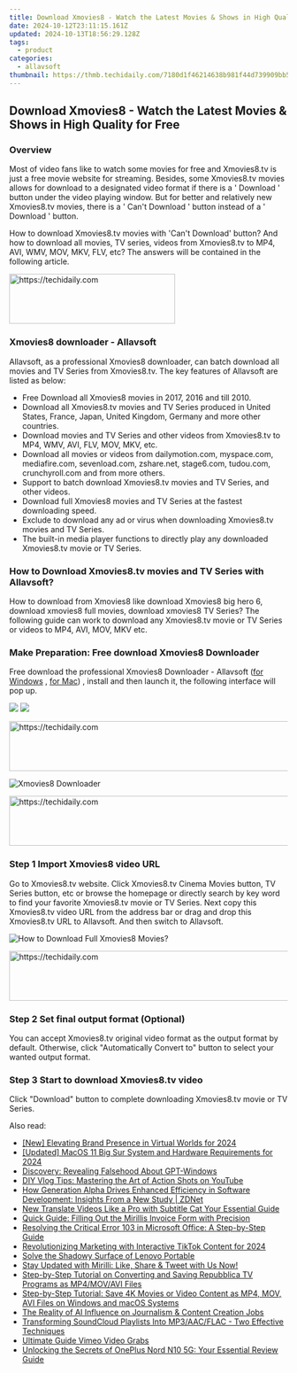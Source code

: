 ```yaml
---
title: Download Xmovies8 - Watch the Latest Movies & Shows in High Quality for Free
date: 2024-10-12T23:11:15.161Z
updated: 2024-10-13T18:56:29.128Z
tags:
  - product
categories:
  - allavsoft
thumbnail: https://thmb.techidaily.com/7180d1f46214638b981f44d739909bb52ccedea125713b9abadc25eed94ff8d6.jpg
---
```


## Download Xmovies8 - Watch the Latest Movies & Shows in High Quality for Free

### Overview

Most of video fans like to watch some movies for free and Xmovies8.tv is just a free movie website for streaming. Besides, some Xmovies8.tv movies allows for download to a designated video format if there is a ' Download ' button under the video playing window. But for better and relatively new Xmovies8.tv movies, there is a ' Can't Download ' button instead of a ' Download ' button.

How to download Xmovies8.tv movies with 'Can't Download' button? And how to download all movies, TV series, videos from Xmovies8.tv to MP4, AVI, WMV, MOV, MKV, FLV, etc? The answers will be contained in the following article.

<!-- affiliate ads begin -->
<a href="https://aligracehair.sjv.io/c/5597632/1868586/19272" target="_top" id="1868586">
  <img src="//a.impactradius-go.com/display-ad/19272-1868586" border="0" alt="https://techidaily.com" width="300" height="90"/>
</a>
<img height="0" width="0" src="https://aligracehair.sjv.io/i/5597632/1868586/19272" style="position:absolute;visibility:hidden;" border="0" />
<!-- affiliate ads end -->

### Xmovies8 downloader - Allavsoft

Allavsoft, as a professional Xmovies8 downloader, can batch download all movies and TV Series from Xmovies8.tv. The key features of Allavsoft are listed as below:

* Free Download all Xmovies8 movies in 2017, 2016 and till 2010.
* Download all Xmovies8.tv movies and TV Series produced in United States, France, Japan, United Kingdom, Germany and more other countries.
* Download movies and TV Series and other videos from Xmovies8.tv to MP4, WMV, AVI, FLV, MOV, MKV, etc.
* Download all movies or videos from dailymotion.com, myspace.com, mediafire.com, sevenload.com, zshare.net, stage6.com, tudou.com, crunchyroll.com and from more others.
* Support to batch download Xmovies8.tv movies and TV Series, and other videos.
* Download full Xmovies8 movies and TV Series at the fastest downloading speed.
* Exclude to download any ad or virus when downloading Xmovies8.tv movies and TV Series.
* The built-in media player functions to directly play any downloaded Xmovies8.tv movie or TV Series.

### How to Download Xmovies8.tv movies and TV Series with Allavsoft?

How to download from Xmovies8 like download Xmovies8 big hero 6, download xmovies8 full movies, download xmovies8 TV Series? The following guide can work to download any Xmovies8.tv movie or TV Series or videos to MP4, AVI, MOV, MKV etc.

### Make Preparation: Free download Xmovies8 Downloader

Free download the professional Xmovies8 Downloader - Allavsoft ([for Windows](https://tools.techidaily.com/allavsoft/products/) , [for Mac](https://tools.techidaily.com/allavsoft/products/)) , install and then launch it, the following interface will pop up.

[![](https://www.allavsoft.com/how-to/../images/how-to/free-download-win.jpg)](https://tools.techidaily.com/allavsoft/products/) [![](https://www.allavsoft.com/how-to/../images/how-to/free-download-mac.jpg)](https://tools.techidaily.com/allavsoft/products/)

<!-- affiliate ads begin -->
<a href="https://unicoeye.pxf.io/c/5597632/2134241/18498" target="_top" id="2134241">
  <img src="//a.impactradius-go.com/display-ad/18498-2134241" border="0" alt="https://techidaily.com" width="728" height="90"/>
</a>
<img height="0" width="0" src="https://unicoeye.pxf.io/i/5597632/2134241/18498" style="position:absolute;visibility:hidden;" border="0" />
<!-- affiliate ads end -->

![Xmovies8 Downloader](https://www.allavsoft.com/how-to/../images/allavsoft/screen-shot-600.jpg)

<!-- affiliate ads begin -->
<a href="https://ephamedtechinc.pxf.io/c/5597632/2130531/26400" target="_top" id="2130531">
  <img src="//a.impactradius-go.com/display-ad/26400-2130531" border="0" alt="https://techidaily.com" width="728" height="90"/>
</a>
<img height="0" width="0" src="https://ephamedtechinc.pxf.io/i/5597632/2130531/26400" style="position:absolute;visibility:hidden;" border="0" />
<!-- affiliate ads end -->

### Step 1 Import Xmovies8 video URL

Go to Xmovies8.tv website. Click Xmovies8.tv Cinema Movies button, TV Series button, etc or browse the homepage or directly search by key word to find your favorite Xmovies8.tv movie or TV Series. Next copy this Xmovies8.tv video URL from the address bar or drag and drop this Xmovies8.tv URL to Allavsoft. And then switch to Allavsoft.

![How to Download Full Xmovies8 Movies?](https://www.allavsoft.com/how-to/../images/how-to/download-rtmp-video/download-rtmp-video.jpg)

<!-- affiliate ads begin -->
<a href="https://appsumo.8odi.net/c/5597632/2144287/7443" target="_top" id="2144287">
  <img src="//a.impactradius-go.com/display-ad/7443-2144287" border="0" alt="https://techidaily.com" width="600" height="90"/>
</a>
<img height="0" width="0" src="https://appsumo.8odi.net/i/5597632/2144287/7443" style="position:absolute;visibility:hidden;" border="0" />
<!-- affiliate ads end -->

### Step 2 Set final output format (Optional)

You can accept Xmovies8.tv original video format as the output format by default. Otherwise, click "Automatically Convert to" button to select your wanted output format.

### Step 3 Start to download Xmovies8.tv video

Click "Download" button to complete downloading Xmovies8.tv movie or TV Series.

<ins class="adsbygoogle"
     style="display:block"
     data-ad-format="autorelaxed"
     data-ad-client="ca-pub-7571918770474297"
     data-ad-slot="1223367746"></ins>

<ins class="adsbygoogle"
     style="display:block"
     data-ad-client="ca-pub-7571918770474297"
     data-ad-slot="8358498916"
     data-ad-format="auto"
     data-full-width-responsive="true"></ins>

<span class="atpl-alsoreadstyle">Also read:</span>
<div><ul>
<li><a href="https://fox-links.techidaily.com/new-elevating-brand-presence-in-virtual-worlds-for-2024/"><u>[New] Elevating Brand Presence in Virtual Worlds for 2024</u></a></li>
<li><a href="https://fox-glue.techidaily.com/updated-macos-11-big-sur-system-and-hardware-requirements-for-2024/"><u>[Updated] MacOS 11 Big Sur System and Hardware Requirements for 2024</u></a></li>
<li><a href="https://tech-hub.techidaily.com/discovery-revealing-falsehood-about-gpt-windows/"><u>Discovery: Revealing Falsehood About GPT-Windows</u></a></li>
<li><a href="https://win-premium.techidaily.com/diy-vlog-tips-mastering-the-art-of-action-shots-on-youtube/"><u>DIY Vlog Tips: Mastering the Art of Action Shots on YouTube</u></a></li>
<li><a href="https://win-premium.techidaily.com/how-generation-alpha-drives-enhanced-efficiency-in-software-development-insights-from-a-new-study-zdnet/"><u>How Generation Alpha Drives Enhanced Efficiency in Software Development: Insights From a New Study | ZDNet</u></a></li>
<li><a href="https://ai-video.techidaily.com/new-translate-videos-like-a-pro-with-subtitle-cat-your-essential-guide/"><u>New Translate Videos Like a Pro with Subtitle Cat Your Essential Guide</u></a></li>
<li><a href="https://win-premium.techidaily.com/quick-guide-filling-out-the-mirillis-invoice-form-with-precision/"><u>Quick Guide: Filling Out the Mirillis Invoice Form with Precision</u></a></li>
<li><a href="https://win-premium.techidaily.com/resolving-the-critical-error-103-in-microsoft-office-a-step-by-step-guide/"><u>Resolving the Critical Error 103 in Microsoft Office: A Step-by-Step Guide</u></a></li>
<li><a href="https://tiktok-clips.techidaily.com/revolutionizing-marketing-with-interactive-tiktok-content-for-2024/"><u>Revolutionizing Marketing with Interactive TikTok Content for 2024</u></a></li>
<li><a href="https://network-issues.techidaily.com/solve-the-shadowy-surface-of-lenovo-portable/"><u>Solve the Shadowy Surface of Lenovo Portable</u></a></li>
<li><a href="https://win-premium.techidaily.com/stay-updated-with-mirilli-like-share-and-tweet-with-us-now/"><u>Stay Updated with Mirilli: Like, Share & Tweet with Us Now!</u></a></li>
<li><a href="https://win-premium.techidaily.com/step-by-step-tutorial-on-converting-and-saving-repubblica-tv-programs-as-mp4movavi-files/"><u>Step-by-Step Tutorial on Converting and Saving Repubblica TV Programs as MP4/MOV/AVI Files</u></a></li>
<li><a href="https://win-premium.techidaily.com/step-by-step-tutorial-save-4k-movies-or-video-content-as-mp4-mov-avi-files-on-windows-and-macos-systems/"><u>Step-by-Step Tutorial: Save 4K Movies or Video Content as MP4, MOV, AVI Files on Windows and macOS Systems</u></a></li>
<li><a href="https://tech-savvy.techidaily.com/the-reality-of-ai-influence-on-journalism-and-content-creation-jobs/"><u>The Reality of AI Influence on Journalism & Content Creation Jobs</u></a></li>
<li><a href="https://win-premium.techidaily.com/transforming-soundcloud-playlists-into-mp3aacflac-two-effective-techniques/"><u>Transforming SoundCloud Playlists Into MP3/AAC/FLAC - Two Effective Techniques</u></a></li>
<li><a href="https://vimeo-videos.techidaily.com/ultimate-guide-vimeo-video-grabs/"><u>Ultimate Guide Vimeo Video Grabs</u></a></li>
<li><a href="https://buynow-info.techidaily.com/unlocking-the-secrets-of-oneplus-nord-n10-5g-your-essential-review-guide/"><u>Unlocking the Secrets of OnePlus Nord N10 5G: Your Essential Review Guide</u></a></li>
</ul></div>

